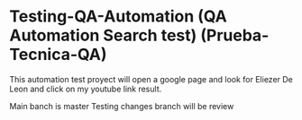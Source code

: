 # Testing-QA-Automation (QA Automation Search test) (Prueba-Tecnica-QA)

This automation test proyect will open a google page and look for Eliezer De Leon and click on my youtube link result. 

Main banch is master
Testing changes branch will be review
